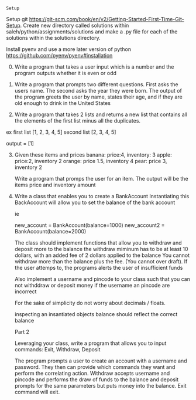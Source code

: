                                                                                                                                                                                                                                                                                                                                                                                                       Setup

Setup git https://git-scm.com/book/en/v2/Getting-Started-First-Time-Git-Setup. Create new directory called solutions within saleh/python/assignments/solutions and make a .py file for each of the solutions within the solutions directory.

Install pyenv and use a more later version of python https://github.com/pyenv/pyenv#installation

0. Write a program that takes a user input which is a number and the program outputs whether it is even or odd
 
1. Write a program that prompts two different questions. First asks the users name. The second asks the year they were born. The output of the program greets the user by name, states their age, and if they are old enough to drink in the United States

2. Write a program that takes 2 lists and returns a new list that contains all the elements of the first list minus all the duplicates. 

ex 
first list [1, 2, 3, 4, 5]
second list [2, 3, 4, 5]

output = [1]


3. Given these items and prices
    banana: price:4, inventory: 3
    apple: price:2, inventory 2
    orange: price 1.5, inventory 4
    pear: price 3, inventory 2

    Write a program that promps the user for an item. The output will be the items price and inventory amount

4. Write a class that enables you to create a BankAccount
   Instantiating this BackAccount will allow you to set the balance of the bank account

   ie 

   new_account = BankAccount(balance=1000)
   new_account2 = BankAccount(balance=2000)

   The class should implement functions that allow you to withdraw and deposit more to the balance
   the withdraw miminum has to be at least 10 dollars, with an added fee of 2 dollars applied to the balance
   You cannot withdraw more than the balance plus the fee. (You cannot over draft). If the user attemps to, the programs alerts the user of insufficient funds

   Also implement a username and pincode to your class such that you can not withddraw or deposit money if the username an pincode are incorrect

   For the sake of simplicity do not worry about decimals / floats. 

   inspecting an insantiated objects balance should reflect the correct balance

   Part 2

   Leveraging your class, write a program that allows you to input commands: Exit, Withdraw, Deposit

   The program prompts a user to create an account with a username and password. They then can provide which commands they want and perform the correlating action. Withdraw accepts username and pincode and performs the draw of funds to the balance and deposit prompts for the same parameters but puts money into the balance. Exit command will exit. 



